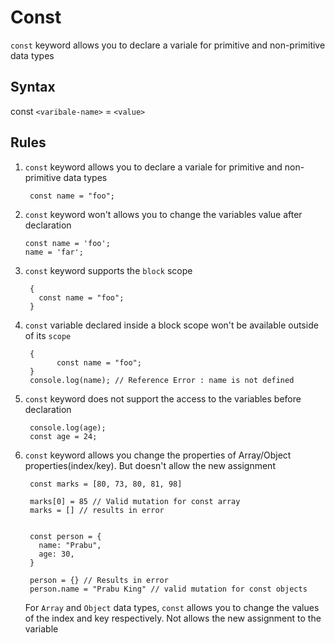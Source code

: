 # Const

`const` keyword allows you to declare a variale for primitive and non-primitive data types

## Syntax

const `<varibale-name>` = `<value>`

## Rules

1.  `const` keyword allows you to declare a variale for primitive and non-primitive data types

         const name = "foo";

2.  `const` keyword won't allows you to change the variables value after declaration
          
        const name = 'foo';
        name = 'far';
        

4.  `const` keyword supports the `block` scope

         {
           const name = "foo";
         }

5.  `const` variable declared inside a block scope won't be available outside of its `scope`

         {
               const name = "foo";
         }
         console.log(name); // Reference Error : name is not defined


6.  `const` keyword does not support the access to the variables before declaration

         console.log(age);
         const age = 24;
    
8.  `const` keyword allows you change the properties of Array/Object properties(index/key). But doesn't allow the new assignment

         const marks = [80, 73, 80, 81, 98]
         
         marks[0] = 85 // Valid mutation for const array
         marks = [] // results in error
         
         
         const person = {
           name: "Prabu",
           age: 30,
         }
         
         person = {} // Results in error
         person.name = "Prabu King" // valid mutation for const objects
         
         
    For `Array` and `Object` data types, `const` allows you to change the values of the index and key respectively. Not allows the new assignment to the variable
